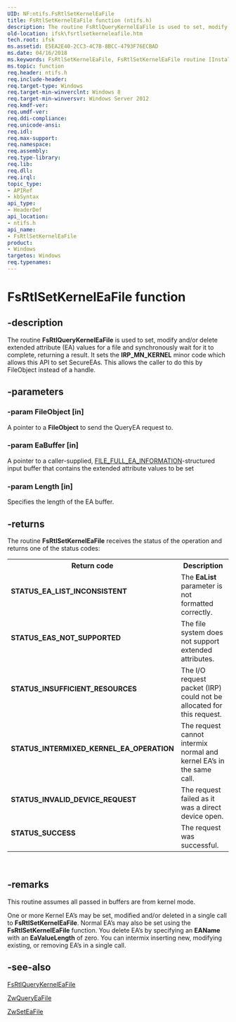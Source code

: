 ```yaml
---
UID: NF:ntifs.FsRtlSetKernelEaFile
title: FsRtlSetKernelEaFile function (ntifs.h)
description: The routine FsRtlQueryKernelEaFile is used to set, modify and/or delete extended attribute (EA) values for a file and synchronously wait for it to complete, returning a result.
old-location: ifsk\fsrtlsetkerneleafile.htm
tech.root: ifsk
ms.assetid: E5EA2E40-2CC3-4C7B-8BCC-4793F76ECBAD
ms.date: 04/16/2018
ms.keywords: FsRtlSetKernelEaFile, FsRtlSetKernelEaFile routine [Installable File System Drivers], ifsk.fsrtlsetkerneleafile, ntifs/FsRtlSetKernelEaFile
ms.topic: function
req.header: ntifs.h
req.include-header: 
req.target-type: Windows
req.target-min-winverclnt: Windows 8
req.target-min-winversvr: Windows Server 2012
req.kmdf-ver: 
req.umdf-ver: 
req.ddi-compliance: 
req.unicode-ansi: 
req.idl: 
req.max-support: 
req.namespace: 
req.assembly: 
req.type-library: 
req.lib: 
req.dll: 
req.irql: 
topic_type:
- APIRef
- kbSyntax
api_type:
- HeaderDef
api_location:
- ntifs.h
api_name:
- FsRtlSetKernelEaFile
product:
- Windows
targetos: Windows
req.typenames: 
---
```


# FsRtlSetKernelEaFile function


## -description


The routine <b>FsRtlQueryKernelEaFile</b> is used to set, modify and/or delete extended attribute (EA) values for a file and synchronously wait
    for it to complete, returning a result.  It sets the <b>IRP_MN_KERNEL</b> minor
    code which allows this API to set SecureEAs.  This allows the caller to do
    this by FileObject instead of a handle.


## -parameters




### -param FileObject [in]

A pointer to a <b>FileObject</b> to send the QueryEA request to.


### -param EaBuffer [in]

A pointer to a caller-supplied, <a href="https://docs.microsoft.com/windows-hardware/drivers/ddi/content/wdm/ns-wdm-_file_full_ea_information">FILE_FULL_EA_INFORMATION</a>-structured input buffer that contains the extended attribute values to be set


### -param Length [in]

Specifies the length of the EA buffer.


## -returns



The routine <b>FsRtlSetKernelEaFile</b> receives the status of the operation and returns one of the status codes:

<table>
<tr>
<th>Return code</th>
<th>Description</th>
</tr>
<tr>
<td width="40%">
<dl>
<dt><b>STATUS_EA_LIST_INCONSISTENT </b></dt>
</dl>
</td>
<td width="60%">
The <b>EaList</b> parameter is not formatted correctly.

</td>
</tr>
<tr>
<td width="40%">
<dl>
<dt><b>STATUS_EAS_NOT_SUPPORTED  </b></dt>
</dl>
</td>
<td width="60%">
The file system does not support extended attributes.

</td>
</tr>
<tr>
<td width="40%">
<dl>
<dt><b>STATUS_INSUFFICIENT_RESOURCES</b></dt>
</dl>
</td>
<td width="60%">
The  I/O request packet (IRP) could not be allocated for this request.

</td>
</tr>
<tr>
<td width="40%">
<dl>
<dt><b>STATUS_INTERMIXED_KERNEL_EA_OPERATION</b></dt>
</dl>
</td>
<td width="60%">
The request cannot intermix normal and kernel EA’s in the same call.

</td>
</tr>
<tr>
<td width="40%">
<dl>
<dt><b>STATUS_INVALID_DEVICE_REQUEST</b></dt>
</dl>
</td>
<td width="60%">
The request failed as it was a direct device open.

</td>
</tr>
<tr>
<td width="40%">
<dl>
<dt><b>STATUS_SUCCESS</b></dt>
</dl>
</td>
<td width="60%">
The request was successful. 

</td>
</tr>
</table>
 




## -remarks



 This routine assumes all passed in buffers are from kernel mode.

One or more Kernel EA’s may be set, modified and/or deleted in a single call to <b>FsRtlSetKernelEaFile</b>. Normal EA’s may also be set using the <b>FsRtlSetKernelEaFile</b> function.
You delete EA’s by specifying an <b>EAName</b> with an <b>EaValueLength</b> of zero.  You can intermix inserting new, modifying existing, or removing EA’s in a single call.




## -see-also




<a href="https://msdn.microsoft.com/B57BC3A4-6116-48EA-905A-CFA7AC0A5E8F">FsRtlQueryKernelEaFile</a>



<a href="https://msdn.microsoft.com/library/windows/hardware/ff961907">ZwQueryEaFile</a>



<a href="https://msdn.microsoft.com/library/windows/hardware/ff961908">ZwSetEaFile</a>
 

 

